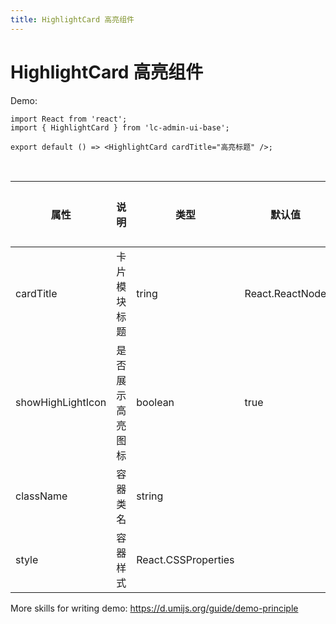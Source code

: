 ```yaml
---
title: HighlightCard 高亮组件
---
```


# HighlightCard 高亮组件

Demo:

```tsx
import React from 'react';
import { HighlightCard } from 'lc-admin-ui-base';

export default () => <HighlightCard cardTitle="高亮标题" />;
```

<br />

| 属性              | 说明             | 类型                | 默认值          | 是否必传 | 版本 |
| ----------------- | ---------------- | ------------------- | --------------- | -------- | ---- |
| cardTitle         | 卡片模块标题     | tring               | React.ReactNode |          | 否   |  |
| showHighLightIcon | 是否展示高亮图标 | boolean             | true            | 否       |      |
| className         | 容器类名         | string              |                 | 否       |      |
| style             | 容器样式         | React.CSSProperties |                 | 否       |      |

More skills for writing demo: https://d.umijs.org/guide/demo-principle
